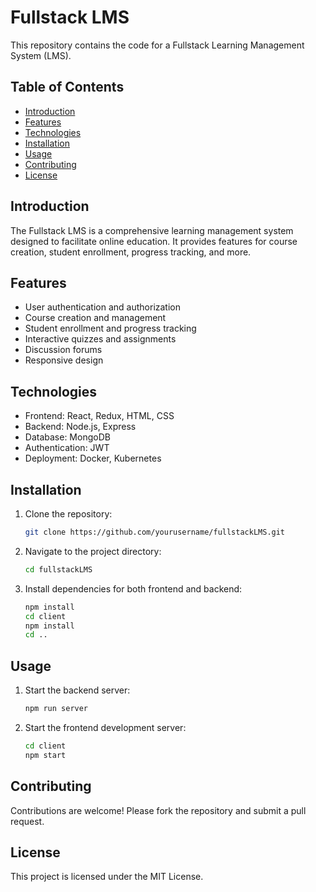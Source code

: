 # Fullstack LMS

This repository contains the code for a Fullstack Learning Management System (LMS).

## Table of Contents

- [Introduction](#introduction)
- [Features](#features)
- [Technologies](#technologies)
- [Installation](#installation)
- [Usage](#usage)
- [Contributing](#contributing)
- [License](#license)

## Introduction

The Fullstack LMS is a comprehensive learning management system designed to facilitate online education. It provides features for course creation, student enrollment, progress tracking, and more.

## Features

- User authentication and authorization
- Course creation and management
- Student enrollment and progress tracking
- Interactive quizzes and assignments
- Discussion forums
- Responsive design

## Technologies

- Frontend: React, Redux, HTML, CSS
- Backend: Node.js, Express
- Database: MongoDB
- Authentication: JWT
- Deployment: Docker, Kubernetes

## Installation

1. Clone the repository:
    ```bash
    git clone https://github.com/yourusername/fullstackLMS.git
    ```
2. Navigate to the project directory:
    ```bash
    cd fullstackLMS
    ```
3. Install dependencies for both frontend and backend:
    ```bash
    npm install
    cd client
    npm install
    cd ..
    ```

## Usage

1. Start the backend server:
    ```bash
    npm run server
    ```
2. Start the frontend development server:
    ```bash
    cd client
    npm start
    ```

## Contributing

Contributions are welcome! Please fork the repository and submit a pull request.

## License

This project is licensed under the MIT License.

